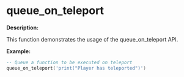 # queue_on_teleport

**Description:**

This function demonstrates the usage of the queue_on_teleport API.

**Example:**

```lua
-- Queue a function to be executed on teleport
queue_on_teleport('print("Player has teleported")')
```
